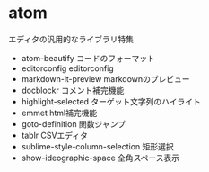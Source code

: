 # atom

エディタの汎用的なライブラリ特集

- atom-beautify コードのフォーマット
- editorconfig editorconfig
- markdown-it-preview markdownのプレビュー
- docblockr コメント補完機能
- highlight-selected ターゲット文字列のハイライト
- emmet html補完機能
- goto-definition 関数ジャンプ
- tablr CSVエディタ
- sublime-style-column-selection 矩形選択
- show-ideographic-space 全角スペース表示
